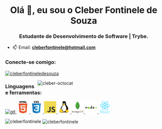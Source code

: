 

<h1 align="center">Olá 👋, eu sou o Cleber Fontinele de Souza</h1>
<h3 align="center">Estudante de Desenvolvimento de Software | Trybe.</h3>

- 📫 Email: **cleberfontinele@hotmail.com**

<h3 align="left">Conecte-se comigo:</h3>
<p align="left">
<a href="https://linkedin.com/in/cleberfontineledesouza" target="_blank"><img align="center" src="https://raw.githubusercontent.com/rahuldkjain/github-profile-readme-generator/master/src/images/icons/Social/linked-in-alt.svg" alt="cleberfontineledesouza" height="30" width="40" /></a>
</p>

<img align="right" alt="cleber-octocat" src="https://octocat-generator-assets.githubusercontent.com/my-octocat-1627473279356.png" width="400px"/>

<h3 align="left">Linguagens e ferramentas:</h3>
<p align="left">  <a href="https://git-scm.com/" target="_blank"> <img src="https://www.vectorlogo.zone/logos/git-scm/git-scm-icon.svg" alt="git" width="40" height="40"/> </a> <a href="https://www.w3.org/html/" target="_blank"> <img src="https://raw.githubusercontent.com/devicons/devicon/master/icons/html5/html5-original-wordmark.svg" alt="html5" width="40" height="40"/> <a href="https://www.w3schools.com/css/" target="_blank"> <img src="https://raw.githubusercontent.com/devicons/devicon/master/icons/css3/css3-original-wordmark.svg" alt="css3" width="40" height="40"/> </a></a> <a href="https://developer.mozilla.org/en-US/docs/Web/JavaScript" target="_blank"> <img src="https://raw.githubusercontent.com/devicons/devicon/master/icons/javascript/javascript-original.svg" alt="javascript" width="40" height="40"/> </a> <a href="https://www.linux.org/" target="_blank"> <img src="https://raw.githubusercontent.com/devicons/devicon/master/icons/linux/linux-original.svg" alt="linux" width="40" height="40"/> </a> <a href="https://www.mongodb.com/" target="_blank"> <img src="https://raw.githubusercontent.com/devicons/devicon/master/icons/mongodb/mongodb-original-wordmark.svg" alt="mongodb" width="40" height="40"/> </a> <a href="https://nodejs.org" target="_blank"> <img src="https://raw.githubusercontent.com/devicons/devicon/master/icons/nodejs/nodejs-original-wordmark.svg" alt="nodejs" width="40" height="40"/> </a> <a href="https://reactjs.org/" target="_blank"> <img src="https://raw.githubusercontent.com/devicons/devicon/master/icons/react/react-original-wordmark.svg" alt="react" width="40" height="40"/> </a> </p>

<div>
  <p><img align="left" src="https://github-readme-stats.vercel.app/api/top-langs?username=cleberfontinele&show_icons=true&locale=en&layout=compact"   alt="cleberfontinele" /></p>

  <p>&nbsp;<img align="center" src="https://github-readme-stats.vercel.app/api?username=cleberfontinele&show_icons=true&locale=en" alt="cleberfontinele" /></p>
</div>

